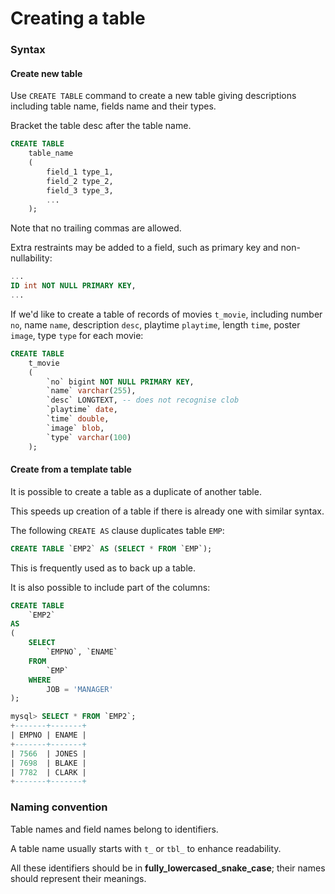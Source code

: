 # Creating a table

### Syntax

#### Create new table

Use `CREATE TABLE` command to create a new table
giving descriptions including table name, fields name and their types.

Bracket the table desc after the table name.

```sql
CREATE TABLE
	table_name
	(
		field_1 type_1,
		field_2 type_2,
		field_3 type_3,
		...
	);
```

Note that no trailing commas are allowed.

Extra restraints may be added to a field, such as primary key and non-nullability:

```sql
...
ID int NOT NULL PRIMARY KEY,
...
```

If we'd like to create a table of records of movies `t_movie`,
including number `no`, name `name`, description `desc`, playtime `playtime`, length `time`, poster `image`, type `type`
for each movie:

```sql
CREATE TABLE
	t_movie
	(
		`no` bigint NOT NULL PRIMARY KEY,
		`name` varchar(255),
		`desc` LONGTEXT, -- does not recognise clob
		`playtime` date,
		`time` double,
		`image` blob,
		`type` varchar(100)
	);
```

#### Create from a template table

It is possible to create a table as a duplicate of another table.

This speeds up creation of a table if there is already one with similar syntax.

The following `CREATE AS` clause duplicates table `EMP`:

```sql
CREATE TABLE `EMP2` AS (SELECT * FROM `EMP`);
```

This is frequently used as to back up a table.

It is also possible to include part of the columns:

```sql
CREATE TABLE
	`EMP2`
AS
(
	SELECT
		`EMPNO`, `ENAME`
	FROM
		`EMP`
	WHERE
		JOB = 'MANAGER'
);
```

```sql
mysql> SELECT * FROM `EMP2`;
+-------+-------+
| EMPNO | ENAME |
+-------+-------+
| 7566  | JONES |
| 7698  | BLAKE |
| 7782  | CLARK |
+-------+-------+
```

### Naming convention

Table names and field names belong to identifiers.

A table name usually starts with `t_` or `tbl_` to enhance readability.

All these identifiers should be in **fully\_lowercased\_snake\_case**;
their names should represent their meanings.
